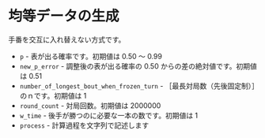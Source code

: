 # 均等データの生成

手番を交互に入れ替えない方式です。  

* `p` - 表が出る確率です。初期値は 0.50 ～ 0.99
* `new_p_error` - 調整後の表が出る確率の 0.50 からの差の絶対値です。初期値は 0.51
* `number_of_longest_bout_when_frozen_turn` - ［最長対局数（先後固定制）］のｎです。初期値は 1
* `round_count` - 対局回数。初期値は 2000000
* `w_time` - 後手が勝つのに必要な一本の数です。初期値は 1
* `process` - 計算過程を文字列で記述します

